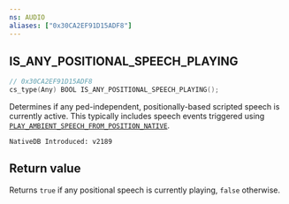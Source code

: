 ```yaml
---
ns: AUDIO
aliases: ["0x30CA2EF91D15ADF8"]
---
```

## IS_ANY_POSITIONAL_SPEECH_PLAYING

```c
// 0x30CA2EF91D15ADF8
cs_type(Any) BOOL IS_ANY_POSITIONAL_SPEECH_PLAYING();
```

Determines if any ped-independent, positionally-based scripted speech is currently active. This typically includes speech events triggered using [`PLAY_AMBIENT_SPEECH_FROM_POSITION_NATIVE`](#_0xED640017ED337E45).

```
NativeDB Introduced: v2189
```

## Return value
Returns `true` if any positional speech is currently playing, `false` otherwise.
